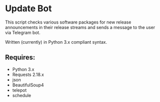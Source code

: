 # Update Bot

This script checks various software packages for new release announcements in their
release streams and sends a message to the user via Telegram bot.

Written (currently) in Python 3.x compliant syntax.

## Requires:

* Python 3.x
* Requests 2.18.x
* json
* BeautifulSoup4
* telepot
* schedule
